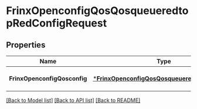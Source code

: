 # FrinxOpenconfigQosQosqueueredtopRedConfigRequest

## Properties
Name | Type | Description | Notes
------------ | ------------- | ------------- | -------------
**FrinxOpenconfigQosconfig** | [***FrinxOpenconfigQosQosqueueredtopRedConfig**](frinx.openconfig.qos.qosqueueredtop.red.Config.md) |  | [optional] [default to null]

[[Back to Model list]](../README.md#documentation-for-models) [[Back to API list]](../README.md#documentation-for-api-endpoints) [[Back to README]](../README.md)


